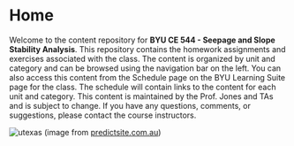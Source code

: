 # Home

Welcome to the content repository for **BYU CE 544 - Seepage and Slope Stability Analysis**. This repository contains the homework assignments and exercises associated with the class. The content is organized by unit and category and can be browsed using the navigation bar on the left. You can also access this content from the Schedule page on the BYU Learning Suite page for the class.  The schedule will contain links to the content for each unit and category. This content is maintained by the Prof. Jones and TAs and is subject to change. If you have any questions, comments, or suggestions, please contact the course instructors.

![utexas](https://predictsite.com.au/wp-content/uploads/AdobeStock_297927732-1.jpeg)
(image from [predictsite.com.au](https://predictsite.com.au/wp-content/uploads/AdobeStock_297927732-1.jpeg))
